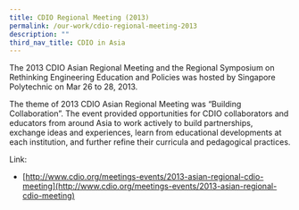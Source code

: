 ```yaml
---
title: CDIO Regional Meeting (2013)
permalink: /our-work/cdio-regional-meeting-2013
description: ""
third_nav_title: CDIO in Asia
---
```


The 2013 CDIO Asian Regional Meeting and the Regional Symposium on Rethinking Engineering Education and Policies was hosted by Singapore Polytechnic on Mar 26 to 28, 2013. 

The theme of 2013 CDIO Asian Regional Meeting was “Building Collaboration”. The event provided opportunities for CDIO collaborators and educators from around Asia to work actively to build partnerships, exchange ideas and experiences, learn from educational developments at each institution, and further refine their curricula and pedagogical practices.

Link:

* [http://www.cdio.org/meetings-events/2013-asian-regional-cdio-meeting](http://www.cdio.org/meetings-events/2013-asian-regional-cdio-meeting)
